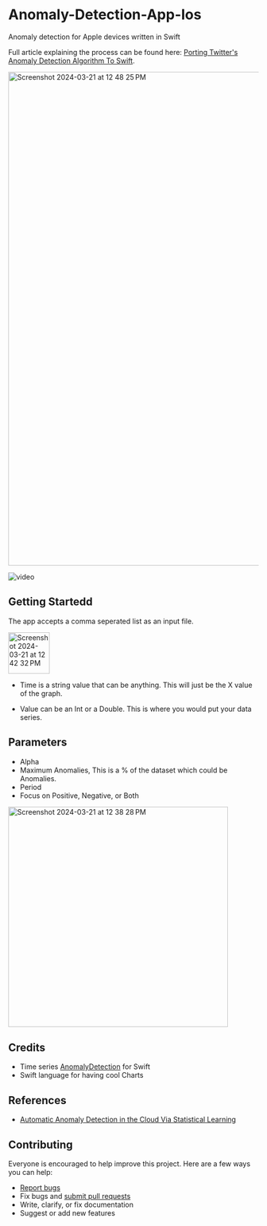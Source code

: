 # Anomaly-Detection-App-Ios

Anomaly detection for Apple devices written in Swift

Full article explaining the process can be found here: [Porting Twitter's Anomaly Detection Algorithm To Swift](https://medium.com/data-science/porting-twitters-anomaly-detection-algorithm-to-swift-c65dc602e809). 

<img width="991" alt="Screenshot 2024-03-21 at 12 48 25 PM" src="https://github.com/ambeckley/Anomaly-Detection-App-Ios/assets/45105699/4d171d3b-b35b-493d-a32b-444beed540ea">


![video](https://github.com/ambeckley/Anomaly-Detection-App-Ios/assets/45105699/78581d04-0d9d-456b-8b6d-36be41000825)



## Getting Startedd

The app accepts a comma seperated list as an input file. 

<img width="83" alt="Screenshot 2024-03-21 at 12 42 32 PM" src="https://github.com/ambeckley/Anomaly-Detection-App-Ios/assets/45105699/1685df41-1d8e-4453-9525-be7c620359f8">

- Time is a string value that can be anything. This will just be the X value of the graph.

- Value can be an Int or a Double. This is where you would put your data series.

## Parameters

- Alpha
- Maximum Anomalies, This is a % of the dataset which could be Anomalies.
- Period
- Focus on Positive, Negative, or Both

<img width="442" alt="Screenshot 2024-03-21 at 12 38 28 PM" src="https://github.com/ambeckley/Anomaly-Detection-App-Ios/assets/45105699/413390ca-4c2c-4732-b8a7-42e13cb82fbd">

## Credits

- Time series [AnomalyDetection](https://github.com/ambeckley/AnomalyDetection-Swift) for Swift
- Swift language for having cool Charts

## References

- [Automatic Anomaly Detection in the Cloud Via Statistical Learning](https://arxiv.org/abs/1704.07706)


## Contributing

Everyone is encouraged to help improve this project. Here are a few ways you can help:

- [Report bugs](https://github.com/ambeckley/Anomaly-Detection-App-Ios/issues)
- Fix bugs and [submit pull requests](https://github.com/ambeckley/Anomaly-Detection-App-Ios/pulls)
- Write, clarify, or fix documentation
- Suggest or add new features


